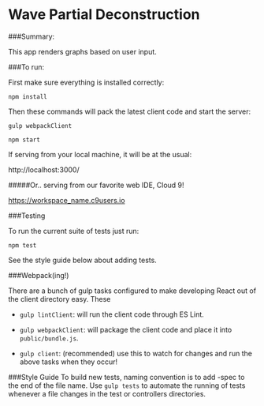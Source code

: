 # Wave Partial Deconstruction

###Summary:

This app renders graphs based on user input.


###To run:

First make sure everything is installed correctly:

`npm install`

Then these commands will pack the latest client code and start the server:

`gulp webpackClient`

`npm start`

If serving from your local machine, it will be at the usual:

http://localhost:3000/

#####Or.. serving from our favorite web IDE, Cloud 9!

https://workspace_name.c9users.io


###Testing

To run the current suite of tests just run:

`npm test`

See the style guide below about adding tests.


###Webpack(ing!)

There are a bunch of gulp tasks configured to make developing React out of the client directory easy. These

* `gulp lintClient`: will run the client code through ES Lint.

* `gulp webpackClient`: will package the client code and place it into `public/bundle.js`.

* `gulp client`: (recommended) use this to watch for changes and run the above tasks when they occur!


###Style Guide
To build new tests, naming convention is to add -spec to the end of the file name. Use `gulp tests` to automate the running of tests whenever a file changes in the test or controllers directories.
